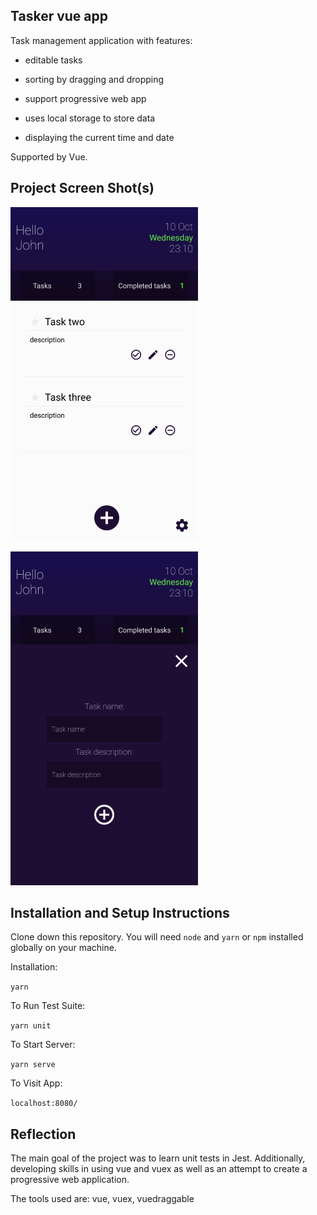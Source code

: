 ## Tasker vue app

Task management application with features:

* editable tasks

* sorting by dragging and dropping

* support progressive web app

* uses local storage to store data

* displaying the current time and date

Supported by Vue.

## Project Screen Shot(s)

![Main screen](https://github.com/MateuszKawka/tasker-vue-app/blob/master/readme/screenshot1.png "Main screen")

![New task screen](https://github.com/MateuszKawka/tasker-vue-app/blob/master/readme/screenshot2.png "New task modal screen")

## Installation and Setup Instructions

Clone down this repository. You will need `node` and `yarn` or `npm` installed globally on your machine.  

Installation:

`yarn`  

To Run Test Suite:  

`yarn unit`  

To Start Server:

`yarn serve`  

To Visit App:

`localhost:8080/`  

## Reflection

The main goal of the project was to learn unit tests in Jest. Additionally, developing skills in using vue and vuex as well as an attempt to create a progressive web application.


The tools used are: vue, vuex, vuedraggable